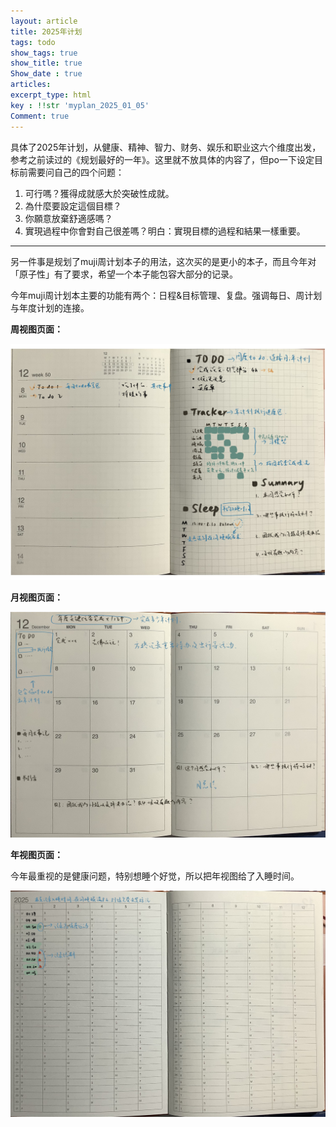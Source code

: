 ```yaml
---
layout: article
title: 2025年计划
tags: todo
show_tags: true
show_title: true
Show_date : true
articles:
excerpt_type: html
key : !!str 'myplan_2025_01_05'
Comment: true
---
```


具体了2025年计划，从健康、精神、智力、财务、娱乐和职业这六个维度出发，参考之前读过的《规划最好的一年》。这里就不放具体的内容了，但po一下设定目标前需要问自己的四个问题：

<!--more-->

1. 可行嗎？獲得成就感大於突破性成就。
2. 為什麼要設定這個目標？
3. 你願意放棄舒適感嗎？
4. 實現過程中你會對自己很差嗎？明白：實現目標的過程和結果一樣重要。

------

另一件事是规划了muji周计划本子的用法，这次买的是更小的本子，而且今年对「原子性」有了要求，希望一个本子能包容大部分的记录。

今年muji周计划本主要的功能有两个：日程&目标管理、复盘。强调每日、周计划与年度计划的连接。

**周视图页面：**

![week](https://github.com/zhimiao39/coconutss.github.io/raw/main/image/day.JPG)

**月视图页面：**

![month](https://github.com/zhimiao39/coconutss.github.io/raw/main/image/month.JPG)

**年视图页面：**

今年最重视的是健康问题，特别想睡个好觉，所以把年视图给了入睡时间。

![month](https://github.com/zhimiao39/coconutss.github.io/raw/main/image/year.JPG)